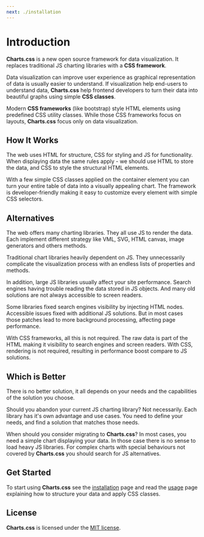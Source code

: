 ```yaml
---
next: ./installation
---
```


# Introduction

**Charts.css** is a new open source framework for data visualization. It replaces traditional JS charting libraries with a **CSS framework**.

Data visualization can improve user experience as graphical representation of data is usually easier to understand. If visualization help end-users to understand data, **Charts.css** help frontend developers to turn their data into beautiful graphs using simple **CSS classes**.

Modern **CSS frameworks** (like bootstrap) style HTML elements using predefined CSS utility classes. While those CSS frameworks focus on layouts, **Charts.css** focus only on data visualization.

## How It Works

The web uses HTML for structure, CSS for styling and JS for functionality. When displaying data the same rules apply - we should use HTML to store the data, and CSS to style the structural HTML elements.

With a few simple CSS classes applied on the container element you can turn your entire table of data into a visually appealing chart. The framework is developer-friendly making it easy to customize every element with simple CSS selectors.

## Alternatives

The web offers many charting libraries. They all use JS to render the data. Each implement different strategy like VML, SVG, HTML canvas, image generators and others methods.

Traditional chart libraries heavily dependent on JS. They unnecessarily complicate the visualization process with an endless lists of properties and methods.

In addition, large JS libraries usually affect your site performance. Search engines having trouble reading the data stored in JS objects. And many old solutions are not always accessible to screen readers.

Some libraries fixed search engines visibility by injecting HTML nodes. Accessible issues fixed with additional JS solutions. But in most cases those patches lead to more background processing, affecting page performance.

With CSS frameworks, all this is not required. The raw data is part of the HTML making it visibility to search engines and screen readers. With CSS, rendering is not required, resulting in performance boost compare to JS solutions.

## Which is Better

There is no better solution, it all depends on your needs and the capabilities of the solution you choose.

Should you abandon your current JS charting library? Not necessarily. Each library has it's own advantage and use cases. You need to define your needs, and find a solution that matches those needs.

When should you consider migrating to **Charts.css**? In most cases, you need a simple chart displaying your data. In those case there is no sense to load heavy JS libraries. For complex charts with special behaviours not covered by **Charts.css** you should search for JS alternatives. 

## Get Started

To start using **Charts.css** see the [installation](/docs/installation/) page and read the [usage](/docs/usage/) page explaining how to structure your data and apply CSS classes.

## License

**Charts.css** is licensed under the [MIT license](https://opensource.org/licenses/MIT). 
